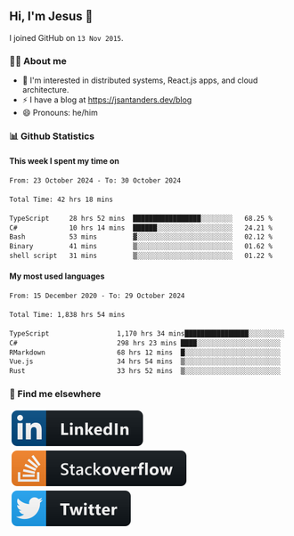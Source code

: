 ## Hi, I'm Jesus 👋

I joined GitHub on `13 Nov 2015`.

<!-- Talking about you -->

### 👨‍💻 About me

- 👦 I'm interested in distributed systems, React.js apps, and cloud architecture.
- ⚡️ I have a blog at <https://jsantanders.dev/blog>
- 😄 Pronouns: he/him

### 📊 Github Statistics

#### This week I spent my time on

<!--START_SECTION:weekly-->

```txt
From: 23 October 2024 - To: 30 October 2024

Total Time: 42 hrs 18 mins

TypeScript     28 hrs 52 mins  █████████████████░░░░░░░░   68.25 %
C#             10 hrs 14 mins  ██████░░░░░░░░░░░░░░░░░░░   24.21 %
Bash           53 mins         ▓░░░░░░░░░░░░░░░░░░░░░░░░   02.12 %
Binary         41 mins         ▒░░░░░░░░░░░░░░░░░░░░░░░░   01.62 %
shell script   31 mins         ▒░░░░░░░░░░░░░░░░░░░░░░░░   01.22 %
```

<!--END_SECTION:weekly-->

#### My most used languages

<!--START_SECTION:alltime-->

```txt
From: 15 December 2020 - To: 29 October 2024

Total Time: 1,838 hrs 54 mins

TypeScript                 1,170 hrs 34 mins████████████████░░░░░░░░░   63.66 %
C#                         298 hrs 23 mins ████░░░░░░░░░░░░░░░░░░░░░   16.23 %
RMarkdown                  68 hrs 12 mins  █░░░░░░░░░░░░░░░░░░░░░░░░   03.71 %
Vue.js                     34 hrs 54 mins  ▒░░░░░░░░░░░░░░░░░░░░░░░░   01.90 %
Rust                       33 hrs 52 mins  ▒░░░░░░░░░░░░░░░░░░░░░░░░   01.84 %
```

<!--END_SECTION:alltime-->

### 📢 Find me elsewhere

<p>
  <a target="_blank" href="https://linkedin.com/in/jsantanders">
    <img src="https://github.com/jsantanders/jsantanders/blob/master/img/linkedin.svg" alt="LinkedIn" style="vertical-align:top; margin:4px">
  </a>
  
  <a target="_blank" href="https://stackoverflow.com/users/7318331/jesus-santander">
    <img src="https://github.com/jsantanders/jsantanders/blob/master/img/stackoverflow.svg" alt="StackOverflow" style="vertical-align:top; margin:4px">
  </a>
  
  <a target="_blank" href="http://twitter.com/jsantanders">
    <img src="https://github.com/jsantanders/jsantanders/blob/master/img/twitter.svg" alt="Twitter" style="vertical-align:top; margin:4px">
  </a>
</p>
